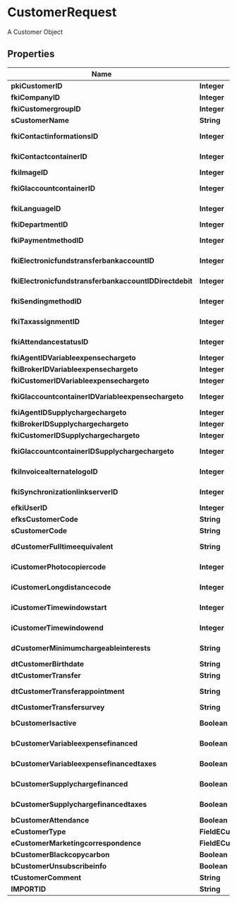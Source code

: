 

# CustomerRequest

A Customer Object

## Properties

| Name | Type | Description | Notes |
|------------ | ------------- | ------------- | -------------|
|**pkiCustomerID** | **Integer** | The unique ID of the Customer. |  [optional] |
|**fkiCompanyID** | **Integer** | The unique ID of the Company |  |
|**fkiCustomergroupID** | **Integer** | The unique ID of the Customergroup |  |
|**sCustomerName** | **String** | The name of the Customer |  |
|**fkiContactinformationsID** | **Integer** | The unique ID of the Contactinformations |  |
|**fkiContactcontainerID** | **Integer** | The unique ID of the Contactcontainer |  |
|**fkiImageID** | **Integer** | The unique ID of the Image |  |
|**fkiGlaccountcontainerID** | **Integer** | The unique ID of the Glaccountcontainer |  |
|**fkiLanguageID** | **Integer** | The unique ID of the Language.  Valid values:  |Value|Description| |-|-| |1|French| |2|English| |  |
|**fkiDepartmentID** | **Integer** | The unique ID of the Department |  |
|**fkiPaymentmethodID** | **Integer** | The unique ID of the Paymentmethod |  |
|**fkiElectronicfundstransferbankaccountID** | **Integer** | The unique ID of the Electronicfundstransferbankaccount |  |
|**fkiElectronicfundstransferbankaccountIDDirectdebit** | **Integer** | The unique ID of the Electronicfundstransferbankaccount |  |
|**fkiSendingmethodID** | **Integer** | The unique ID of the Sendingmethod |  |
|**fkiTaxassignmentID** | **Integer** | The unique ID of the Taxassignment.  Valid values:  |Value|Description| |-|-| |1|No tax| |2|GST| |3|HST (ON)| |4|HST (NB)| |5|HST (NS)| |6|HST (NL)| |7|HST (PE)| |8|GST + QST (QC)| |9|GST + QST (QC) Non-Recoverable| |10|GST + PST (BC)| |11|GST + PST (SK)| |12|GST + RST (MB)| |13|GST + PST (BC) Non-Recoverable| |14|GST + PST (SK) Non-Recoverable| |15|GST + RST (MB) Non-Recoverable| |  |
|**fkiAttendancestatusID** | **Integer** | The unique ID of the Attendancestatus |  |
|**fkiAgentIDVariableexpensechargeto** | **Integer** | The unique ID of the Agent. |  |
|**fkiBrokerIDVariableexpensechargeto** | **Integer** | The unique ID of the Broker. |  |
|**fkiCustomerIDVariableexpensechargeto** | **Integer** | The unique ID of the Customer. |  |
|**fkiGlaccountcontainerIDVariableexpensechargeto** | **Integer** | The unique ID of the Glaccountcontainer |  |
|**fkiAgentIDSupplychargechargeto** | **Integer** | The unique ID of the Agent. |  |
|**fkiBrokerIDSupplychargechargeto** | **Integer** | The unique ID of the Broker. |  |
|**fkiCustomerIDSupplychargechargeto** | **Integer** | The unique ID of the Customer. |  |
|**fkiGlaccountcontainerIDSupplychargechargeto** | **Integer** | The unique ID of the Glaccountcontainer |  |
|**fkiInvoicealternatelogoID** | **Integer** | The unique ID of the Invoicealternatelogo |  |
|**fkiSynchronizationlinkserverID** | **Integer** | The unique ID of the Synchronizationlinkserver |  |
|**efkiUserID** | **Integer** | The unique ID of the User |  [optional] |
|**efksCustomerCode** | **String** | The code of the Customer |  [optional] |
|**sCustomerCode** | **String** | The code of the Customer |  |
|**dCustomerFulltimeequivalent** | **String** | The fulltimeequivalent of the Customer |  |
|**iCustomerPhotocopiercode** | **Integer** | The photocopiercode of the Customer |  |
|**iCustomerLongdistancecode** | **Integer** | The longdistancecode of the Customer |  |
|**iCustomerTimewindowstart** | **Integer** | The timewindowstart of the Customer |  |
|**iCustomerTimewindowend** | **Integer** | The timewindowend of the Customer |  |
|**dCustomerMinimumchargeableinterests** | **String** | The minimumchargeableinterests of the Customer |  |
|**dtCustomerBirthdate** | **String** | The birthdate of the Customer |  |
|**dtCustomerTransfer** | **String** | The transfer of the Customer |  |
|**dtCustomerTransferappointment** | **String** | The transferappointment of the Customer |  |
|**dtCustomerTransfersurvey** | **String** | The transfersurvey of the Customer |  |
|**bCustomerIsactive** | **Boolean** | Whether the customer is active or not |  |
|**bCustomerVariableexpensefinanced** | **Boolean** | Whether if it&#39;s an variableexpensefinanced |  |
|**bCustomerVariableexpensefinancedtaxes** | **Boolean** | Whether if it&#39;s an variableexpensefinancedtaxes |  |
|**bCustomerSupplychargefinanced** | **Boolean** | Whether if it&#39;s an supplychargefinanced |  |
|**bCustomerSupplychargefinancedtaxes** | **Boolean** | Whether if it&#39;s an supplychargefinancedtaxes |  |
|**bCustomerAttendance** | **Boolean** | Whether if it&#39;s an attendance |  |
|**eCustomerType** | **FieldECustomerType** |  |  |
|**eCustomerMarketingcorrespondence** | **FieldECustomerMarketingcorrespondence** |  |  |
|**bCustomerBlackcopycarbon** | **Boolean** | Whether if it&#39;s an blackcopycarbon |  |
|**bCustomerUnsubscribeinfo** | **Boolean** | Whether if it&#39;s an unsubscribeinfo |  |
|**tCustomerComment** | **String** | The comment of the Customer |  |
|**IMPORTID** | **String** |  |  [optional] |



